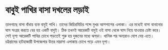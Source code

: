 # বাবুই পাখির বাসা দখলের লড়াই

তালগাছে বাসা বাঁধায় ব্যস্ত বাবুই পাখি। তাদের কিচিরমিচির শব্দে মুখর আশপাশের এলাকা। এর মধ্যেই বাসা বানানোর ঘাস সংগ্রহ করতে বের হয় একটি বাবুই। ঠিক তখনই আরেকটি বাবুই ওই বাসা থেকে ঘাস নিয়ে যাওয়ার চেষ্টা করে। সেই দৃশ্য আরেকটি পাখির চোখে পড়তেই শুরু হয় দুজনের মধ্যে ঝগড়া। খানিক পর অন্যরাও যোগ দেয় এতে। চট্টগ্রামের হাটহাজারী উপজেলার উত্তর মাদ্রাসা এলাকায় চোখে পড়ে এমন দৃশ্য।

